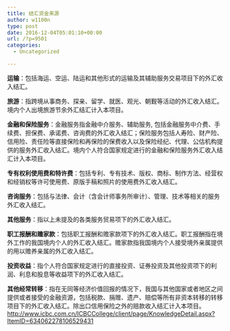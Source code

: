 ```yaml
---
title: 结汇资金来源
author: w1100n
type: post
date: 2016-12-04T05:01:10+00:00
url: /?p=9501
categories:
  - Uncategorized

---
```

**运输**：包括海运、空运、陆运和其他形式的运输及其辅助服务交易项目下的外汇收入结汇。

**旅游**：指跨境从事商务、探亲、留学、就医、观光、朝觐等活动的外汇收入结汇。境内个人出境旅游节余外汇结汇计入本项目。

**金融和保险服务**：金融服务指金融中介服务、辅助服务, 包括金融服务中介费、手续费、担保费、承诺费、咨询费的外汇收入结汇；保险服务包括人寿险、财产险、信用险、责任险等直接保险和再保险的保费收入以及保险经纪、代理、公估机构提供的服务外汇收入结汇。境内个人符合国家规定进行的金融和保险服务外汇收入结汇计入本项目。

**专有权利使用费和特许费**：包括专利、专有技术、版权、商标、制作方法、经营权和经销权等许可使用费、原版手稿和照片的使用费外汇收入结汇。

**咨询服务**：包括与法律、会计（含会计师事务所审计）、管理、技术等相关的服务外汇收入结汇。

**其他服务**：指以上未提及的各类服务贸易项下的外汇收入结汇。

**职工报酬和赡家款**：包括职工报酬和赡家款项下的外汇收入结汇。职工报酬指在境外工作的我国境内个人的外汇收入结汇。赡家款指我国境内个人接受境外亲属提供的用以赡养亲属的外汇收入结汇。

**投资收益**：指个人符合国家规定进行的直接投资、证券投资及其他投资项下的利润、利息和股息等收益项下的外汇收入结汇。

**其他经常转移**：指在无同等经济价值回报的情况下，我国与其他国家或者地区之间提供或者接受的金融资源，包括税款、捐赠、遗产、赔偿等所有非资本转移的转移项目下的外汇收入结汇。除出口信用保险之外的赔款收入结汇计入本项目。http://www.icbc.com.cn/ICBCCollege/client/page/KnowledgeDetail.aspx?ItemID=634062278106529431